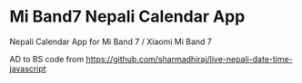 # Mi Band7 Nepali Calendar App
Nepali Calendar App for Mi Band 7 / Xiaomi Mi Band 7

AD to BS code from https://github.com/sharmadhiraj/live-nepali-date-time-javascript
